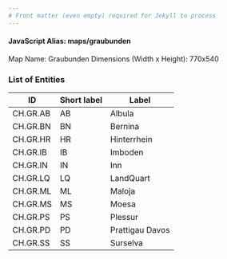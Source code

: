```yaml
---
# Front matter (even empty) required for Jekyll to process
---
```


#### JavaScript Alias: maps/graubunden

Map Name: Graubunden
Dimensions (Width x Height): 770x540





### List of Entities

ID | Short label | Label
---|---|---|
CH.GR.AB|AB|Albula
CH.GR.BN|BN|Bernina
CH.GR.HR|HR|Hinterrhein
CH.GR.IB|IB|Imboden
CH.GR.IN|IN|Inn
CH.GR.LQ|LQ|LandQuart
CH.GR.ML|ML|Maloja
CH.GR.MS|MS|Moesa
CH.GR.PS|PS|Plessur
CH.GR.PD|PD|Prattigau Davos
CH.GR.SS|SS|Surselva

